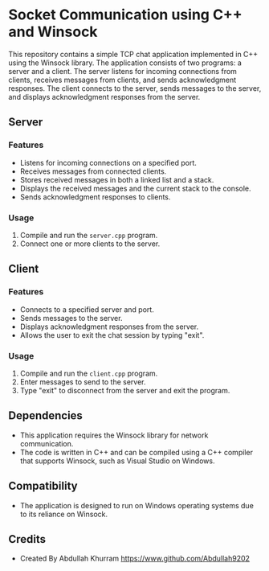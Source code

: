 # Socket Communication using C++ and Winsock

This repository contains a simple TCP chat application implemented in C++ using the Winsock library. The application consists of two programs: a server and a client. The server listens for incoming connections from clients, receives messages from clients, and sends acknowledgment responses. The client connects to the server, sends messages to the server, and displays acknowledgment responses from the server.

## Server

### Features

- Listens for incoming connections on a specified port.
- Receives messages from connected clients.
- Stores received messages in both a linked list and a stack.
- Displays the received messages and the current stack to the console.
- Sends acknowledgment responses to clients.

### Usage

1. Compile and run the `server.cpp` program.
2. Connect one or more clients to the server.

## Client

### Features

- Connects to a specified server and port.
- Sends messages to the server.
- Displays acknowledgment responses from the server.
- Allows the user to exit the chat session by typing "exit".

### Usage

1. Compile and run the `client.cpp` program.
2. Enter messages to send to the server.
3. Type "exit" to disconnect from the server and exit the program.

## Dependencies

- This application requires the Winsock library for network communication.
- The code is written in C++ and can be compiled using a C++ compiler that supports Winsock, such as Visual Studio on Windows.

## Compatibility

- The application is designed to run on Windows operating systems due to its reliance on Winsock.

## Credits

- Created By Abdullah Khurram <https://www.github.com/Abdullah9202>
